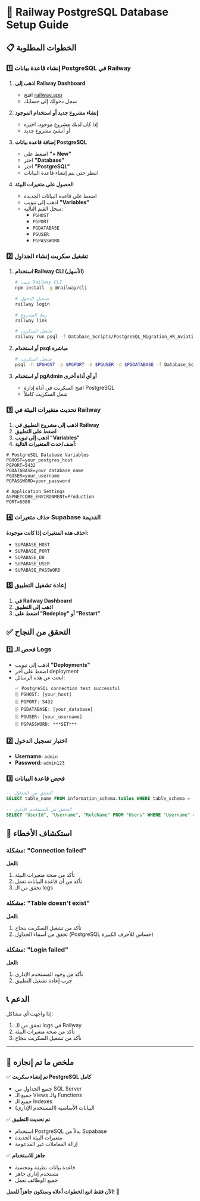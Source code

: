 # 🚀 Railway PostgreSQL Database Setup Guide

## 📋 الخطوات المطلوبة

### 1️⃣ إنشاء قاعدة بيانات PostgreSQL في Railway

1. **اذهب إلى Railway Dashboard**
   - افتح [railway.app](https://railway.app)
   - سجل دخولك إلى حسابك

2. **إنشاء مشروع جديد أو استخدام الموجود**
   - إذا كان لديك مشروع موجود، اختره
   - أو أنشئ مشروع جديد

3. **إضافة قاعدة بيانات PostgreSQL**
   - اضغط على **"+ New"**
   - اختر **"Database"**
   - اختر **"PostgreSQL"**
   - انتظر حتى يتم إنشاء قاعدة البيانات

4. **الحصول على متغيرات البيئة**
   - اضغط على قاعدة البيانات الجديدة
   - اذهب إلى تبويب **"Variables"**
   - سجل القيم التالية:
     - `PGHOST`
     - `PGPORT` 
     - `PGDATABASE`
     - `PGUSER`
     - `PGPASSWORD`

### 2️⃣ تشغيل سكربت إنشاء الجداول

1. **استخدام Railway CLI (الأسهل)**
   ```bash
   # تثبيت Railway CLI
   npm install -g @railway/cli
   
   # تسجيل الدخول
   railway login
   
   # ربط المشروع
   railway link
   
   # تشغيل السكربت
   railway run psql -f Database_Scripts/PostgreSQL_Migration_HR_Aviation.sql
   ```

2. **أو استخدام psql مباشرة**
   ```bash
   # تشغيل السكربت
   psql -h $PGHOST -p $PGPORT -U $PGUSER -d $PGDATABASE -f Database_Scripts/PostgreSQL_Migration_HR_Aviation.sql
   ```

3. **أو استخدام pgAdmin أو أي أداة أخرى**
   - افتح السكربت في أداة إدارة PostgreSQL
   - شغل السكربت كاملاً

### 3️⃣ تحديث متغيرات البيئة في Railway

1. **اذهب إلى مشروع التطبيق في Railway**
2. **اضغط على التطبيق**
3. **اذهب إلى تبويب "Variables"**
4. **أضف/حدث المتغيرات التالية:**

```env
# PostgreSQL Database Variables
PGHOST=your_postgres_host
PGPORT=5432
PGDATABASE=your_database_name
PGUSER=your_username
PGPASSWORD=your_password

# Application Settings
ASPNETCORE_ENVIRONMENT=Production
PORT=8080
```

### 4️⃣ حذف متغيرات Supabase القديمة

**احذف هذه المتغيرات إذا كانت موجودة:**
- `SUPABASE_HOST`
- `SUPABASE_PORT`
- `SUPABASE_DB`
- `SUPABASE_USER`
- `SUPABASE_PASSWORD`

### 5️⃣ إعادة تشغيل التطبيق

1. **في Railway Dashboard**
2. **اذهب إلى التطبيق**
3. **اضغط على "Redeploy" أو "Restart"**

## ✅ التحقق من النجاح

### 1️⃣ فحص الـ Logs
- اذهب إلى تبويب **"Deployments"**
- اضغط على آخر deployment
- ابحث عن هذه الرسائل:
  ```
  ✅ PostgreSQL connection test successful
  🗄️ PGHOST: [your_host]
  🗄️ PGPORT: 5432
  🗄️ PGDATABASE: [your_database]
  🗄️ PGUSER: [your_username]
  🗄️ PGPASSWORD: ***SET***
  ```

### 2️⃣ اختبار تسجيل الدخول
- **Username:** `admin`
- **Password:** `admin123`

### 3️⃣ فحص قاعدة البيانات
```sql
-- التحقق من الجداول
SELECT table_name FROM information_schema.tables WHERE table_schema = 'public';

-- التحقق من المستخدم الإداري
SELECT "UserId", "Username", "RoleName" FROM "Users" WHERE "Username" = 'admin';
```

## 🔧 استكشاف الأخطاء

### مشكلة: "Connection failed"
**الحل:**
1. تأكد من صحة متغيرات البيئة
2. تأكد من أن قاعدة البيانات تعمل
3. تحقق من الـ logs

### مشكلة: "Table doesn't exist"
**الحل:**
1. تأكد من تشغيل السكربت بنجاح
2. تحقق من أسماء الجداول (PostgreSQL حساس للأحرف الكبيرة)

### مشكلة: "Login failed"
**الحل:**
1. تأكد من وجود المستخدم الإداري
2. جرب إعادة تشغيل التطبيق

## 📞 الدعم

إذا واجهت أي مشاكل:
1. تحقق من الـ logs في Railway
2. تأكد من صحة متغيرات البيئة
3. تأكد من تشغيل السكربت بنجاح

---

## 🎯 ملخص ما تم إنجازه

✅ **تم إنشاء سكربت PostgreSQL كامل**
- جميع الجداول من SQL Server
- جميع الـ Views والـ Functions
- جميع الـ Indexes
- البيانات الأساسية (المستخدم الإداري)

✅ **تم تحديث التطبيق**
- استخدام PostgreSQL بدلاً من Supabase
- متغيرات البيئة الجديدة
- إزالة المعاملات غير المدعومة

✅ **جاهز للاستخدام**
- قاعدة بيانات نظيفة ومحسنة
- مستخدم إداري جاهز
- جميع الوظائف تعمل

**الآن فقط اتبع الخطوات أعلاه وستكون جاهزاً للعمل! 🚀**
